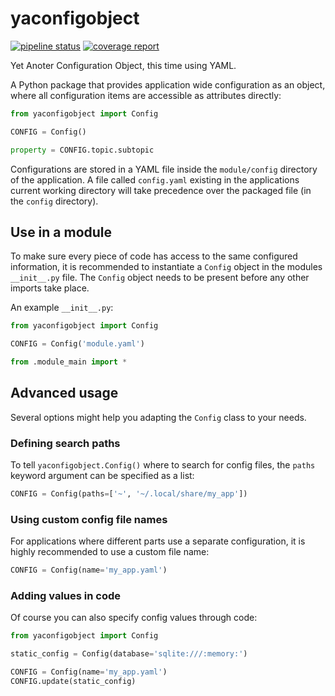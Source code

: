 yaconfigobject
==============

[![pipeline status](https://gitlab.meteoswiss.ch/APP/yaconfigobject/badges/master/pipeline.svg)](https://gitlab.meteoswiss.ch/APP/yaconfigobject/commits/master)
[![coverage report](https://gitlab.meteoswiss.ch/APP/yaconfigobject/badges/master/coverage.svg)](https://gitlab.meteoswiss.ch/APP/yaconfigobject/commits/master)


Yet Anoter Configuration Object, this time using YAML.

A Python package that provides application wide configuration as an object,
where all configuration items are accessible as attributes directly:

```python
from yaconfigobject import Config

CONFIG = Config()

property = CONFIG.topic.subtopic
```

Configurations are stored in a YAML file inside the `module/config` directory
of the application. A file called `config.yaml` existing in the applications
current working directory will take precedence over the packaged file (in the
`config` directory).


Use in a module
---------------

To make sure every piece of code has access to the same configured information,
it is recommended to instantiate a `Config` object in the modules `__init__.py`
file. The `Config` object needs to be present before any other imports take
place.

An example `__init__.py`:

```python
from yaconfigobject import Config

CONFIG = Config('module.yaml')

from .module_main import *
```


Advanced usage
--------------

Several options might help you adapting the ``Config`` class to your needs.

### Defining search paths

To tell ``yaconfigobject.Config()`` where to search for config files, the
``paths`` keyword argument can be specified as a list:

```python
CONFIG = Config(paths=['~', '~/.local/share/my_app'])
```

### Using custom config file names

For applications where different parts use a separate configuration, it is 
highly recommended to use a custom file name:

```python
CONFIG = Config(name='my_app.yaml')
```

### Adding values in code

Of course you can also specify config values through code:

```python
from yaconfigobject import Config

static_config = Config(database='sqlite:///:memory:')

CONFIG = Config(name='my_app.yaml')
CONFIG.update(static_config)
```
